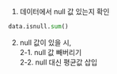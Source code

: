 1. 데이터에서 null 값 있는지 확인
```python
data.isnull.sum()
```

2. null 값이 있을 시,
   <br>2-1. null 값 빼버리기
   <br>2-2. null 대신 평균값 삽입
   
